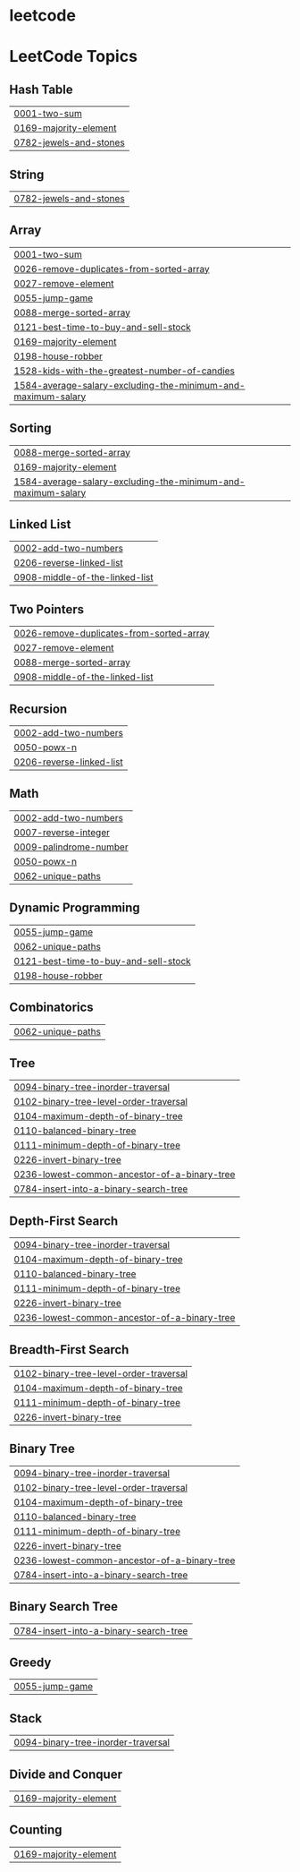# leetcode
<!---LeetCode Topics Start-->
# LeetCode Topics
## Hash Table
|  |
| ------- |
| [0001-two-sum](https://github.com/ashutoshmishra4208/leetcode/tree/master/0001-two-sum) |
| [0169-majority-element](https://github.com/ashutoshmishra4208/leetcode/tree/master/0169-majority-element) |
| [0782-jewels-and-stones](https://github.com/ashutoshmishra4208/leetcode/tree/master/0782-jewels-and-stones) |
## String
|  |
| ------- |
| [0782-jewels-and-stones](https://github.com/ashutoshmishra4208/leetcode/tree/master/0782-jewels-and-stones) |
## Array
|  |
| ------- |
| [0001-two-sum](https://github.com/ashutoshmishra4208/leetcode/tree/master/0001-two-sum) |
| [0026-remove-duplicates-from-sorted-array](https://github.com/ashutoshmishra4208/leetcode/tree/master/0026-remove-duplicates-from-sorted-array) |
| [0027-remove-element](https://github.com/ashutoshmishra4208/leetcode/tree/master/0027-remove-element) |
| [0055-jump-game](https://github.com/ashutoshmishra4208/leetcode/tree/master/0055-jump-game) |
| [0088-merge-sorted-array](https://github.com/ashutoshmishra4208/leetcode/tree/master/0088-merge-sorted-array) |
| [0121-best-time-to-buy-and-sell-stock](https://github.com/ashutoshmishra4208/leetcode/tree/master/0121-best-time-to-buy-and-sell-stock) |
| [0169-majority-element](https://github.com/ashutoshmishra4208/leetcode/tree/master/0169-majority-element) |
| [0198-house-robber](https://github.com/ashutoshmishra4208/leetcode/tree/master/0198-house-robber) |
| [1528-kids-with-the-greatest-number-of-candies](https://github.com/ashutoshmishra4208/leetcode/tree/master/1528-kids-with-the-greatest-number-of-candies) |
| [1584-average-salary-excluding-the-minimum-and-maximum-salary](https://github.com/ashutoshmishra4208/leetcode/tree/master/1584-average-salary-excluding-the-minimum-and-maximum-salary) |
## Sorting
|  |
| ------- |
| [0088-merge-sorted-array](https://github.com/ashutoshmishra4208/leetcode/tree/master/0088-merge-sorted-array) |
| [0169-majority-element](https://github.com/ashutoshmishra4208/leetcode/tree/master/0169-majority-element) |
| [1584-average-salary-excluding-the-minimum-and-maximum-salary](https://github.com/ashutoshmishra4208/leetcode/tree/master/1584-average-salary-excluding-the-minimum-and-maximum-salary) |
## Linked List
|  |
| ------- |
| [0002-add-two-numbers](https://github.com/ashutoshmishra4208/leetcode/tree/master/0002-add-two-numbers) |
| [0206-reverse-linked-list](https://github.com/ashutoshmishra4208/leetcode/tree/master/0206-reverse-linked-list) |
| [0908-middle-of-the-linked-list](https://github.com/ashutoshmishra4208/leetcode/tree/master/0908-middle-of-the-linked-list) |
## Two Pointers
|  |
| ------- |
| [0026-remove-duplicates-from-sorted-array](https://github.com/ashutoshmishra4208/leetcode/tree/master/0026-remove-duplicates-from-sorted-array) |
| [0027-remove-element](https://github.com/ashutoshmishra4208/leetcode/tree/master/0027-remove-element) |
| [0088-merge-sorted-array](https://github.com/ashutoshmishra4208/leetcode/tree/master/0088-merge-sorted-array) |
| [0908-middle-of-the-linked-list](https://github.com/ashutoshmishra4208/leetcode/tree/master/0908-middle-of-the-linked-list) |
## Recursion
|  |
| ------- |
| [0002-add-two-numbers](https://github.com/ashutoshmishra4208/leetcode/tree/master/0002-add-two-numbers) |
| [0050-powx-n](https://github.com/ashutoshmishra4208/leetcode/tree/master/0050-powx-n) |
| [0206-reverse-linked-list](https://github.com/ashutoshmishra4208/leetcode/tree/master/0206-reverse-linked-list) |
## Math
|  |
| ------- |
| [0002-add-two-numbers](https://github.com/ashutoshmishra4208/leetcode/tree/master/0002-add-two-numbers) |
| [0007-reverse-integer](https://github.com/ashutoshmishra4208/leetcode/tree/master/0007-reverse-integer) |
| [0009-palindrome-number](https://github.com/ashutoshmishra4208/leetcode/tree/master/0009-palindrome-number) |
| [0050-powx-n](https://github.com/ashutoshmishra4208/leetcode/tree/master/0050-powx-n) |
| [0062-unique-paths](https://github.com/ashutoshmishra4208/leetcode/tree/master/0062-unique-paths) |
## Dynamic Programming
|  |
| ------- |
| [0055-jump-game](https://github.com/ashutoshmishra4208/leetcode/tree/master/0055-jump-game) |
| [0062-unique-paths](https://github.com/ashutoshmishra4208/leetcode/tree/master/0062-unique-paths) |
| [0121-best-time-to-buy-and-sell-stock](https://github.com/ashutoshmishra4208/leetcode/tree/master/0121-best-time-to-buy-and-sell-stock) |
| [0198-house-robber](https://github.com/ashutoshmishra4208/leetcode/tree/master/0198-house-robber) |
## Combinatorics
|  |
| ------- |
| [0062-unique-paths](https://github.com/ashutoshmishra4208/leetcode/tree/master/0062-unique-paths) |
## Tree
|  |
| ------- |
| [0094-binary-tree-inorder-traversal](https://github.com/ashutoshmishra4208/leetcode/tree/master/0094-binary-tree-inorder-traversal) |
| [0102-binary-tree-level-order-traversal](https://github.com/ashutoshmishra4208/leetcode/tree/master/0102-binary-tree-level-order-traversal) |
| [0104-maximum-depth-of-binary-tree](https://github.com/ashutoshmishra4208/leetcode/tree/master/0104-maximum-depth-of-binary-tree) |
| [0110-balanced-binary-tree](https://github.com/ashutoshmishra4208/leetcode/tree/master/0110-balanced-binary-tree) |
| [0111-minimum-depth-of-binary-tree](https://github.com/ashutoshmishra4208/leetcode/tree/master/0111-minimum-depth-of-binary-tree) |
| [0226-invert-binary-tree](https://github.com/ashutoshmishra4208/leetcode/tree/master/0226-invert-binary-tree) |
| [0236-lowest-common-ancestor-of-a-binary-tree](https://github.com/ashutoshmishra4208/leetcode/tree/master/0236-lowest-common-ancestor-of-a-binary-tree) |
| [0784-insert-into-a-binary-search-tree](https://github.com/ashutoshmishra4208/leetcode/tree/master/0784-insert-into-a-binary-search-tree) |
## Depth-First Search
|  |
| ------- |
| [0094-binary-tree-inorder-traversal](https://github.com/ashutoshmishra4208/leetcode/tree/master/0094-binary-tree-inorder-traversal) |
| [0104-maximum-depth-of-binary-tree](https://github.com/ashutoshmishra4208/leetcode/tree/master/0104-maximum-depth-of-binary-tree) |
| [0110-balanced-binary-tree](https://github.com/ashutoshmishra4208/leetcode/tree/master/0110-balanced-binary-tree) |
| [0111-minimum-depth-of-binary-tree](https://github.com/ashutoshmishra4208/leetcode/tree/master/0111-minimum-depth-of-binary-tree) |
| [0226-invert-binary-tree](https://github.com/ashutoshmishra4208/leetcode/tree/master/0226-invert-binary-tree) |
| [0236-lowest-common-ancestor-of-a-binary-tree](https://github.com/ashutoshmishra4208/leetcode/tree/master/0236-lowest-common-ancestor-of-a-binary-tree) |
## Breadth-First Search
|  |
| ------- |
| [0102-binary-tree-level-order-traversal](https://github.com/ashutoshmishra4208/leetcode/tree/master/0102-binary-tree-level-order-traversal) |
| [0104-maximum-depth-of-binary-tree](https://github.com/ashutoshmishra4208/leetcode/tree/master/0104-maximum-depth-of-binary-tree) |
| [0111-minimum-depth-of-binary-tree](https://github.com/ashutoshmishra4208/leetcode/tree/master/0111-minimum-depth-of-binary-tree) |
| [0226-invert-binary-tree](https://github.com/ashutoshmishra4208/leetcode/tree/master/0226-invert-binary-tree) |
## Binary Tree
|  |
| ------- |
| [0094-binary-tree-inorder-traversal](https://github.com/ashutoshmishra4208/leetcode/tree/master/0094-binary-tree-inorder-traversal) |
| [0102-binary-tree-level-order-traversal](https://github.com/ashutoshmishra4208/leetcode/tree/master/0102-binary-tree-level-order-traversal) |
| [0104-maximum-depth-of-binary-tree](https://github.com/ashutoshmishra4208/leetcode/tree/master/0104-maximum-depth-of-binary-tree) |
| [0110-balanced-binary-tree](https://github.com/ashutoshmishra4208/leetcode/tree/master/0110-balanced-binary-tree) |
| [0111-minimum-depth-of-binary-tree](https://github.com/ashutoshmishra4208/leetcode/tree/master/0111-minimum-depth-of-binary-tree) |
| [0226-invert-binary-tree](https://github.com/ashutoshmishra4208/leetcode/tree/master/0226-invert-binary-tree) |
| [0236-lowest-common-ancestor-of-a-binary-tree](https://github.com/ashutoshmishra4208/leetcode/tree/master/0236-lowest-common-ancestor-of-a-binary-tree) |
| [0784-insert-into-a-binary-search-tree](https://github.com/ashutoshmishra4208/leetcode/tree/master/0784-insert-into-a-binary-search-tree) |
## Binary Search Tree
|  |
| ------- |
| [0784-insert-into-a-binary-search-tree](https://github.com/ashutoshmishra4208/leetcode/tree/master/0784-insert-into-a-binary-search-tree) |
## Greedy
|  |
| ------- |
| [0055-jump-game](https://github.com/ashutoshmishra4208/leetcode/tree/master/0055-jump-game) |
## Stack
|  |
| ------- |
| [0094-binary-tree-inorder-traversal](https://github.com/ashutoshmishra4208/leetcode/tree/master/0094-binary-tree-inorder-traversal) |
## Divide and Conquer
|  |
| ------- |
| [0169-majority-element](https://github.com/ashutoshmishra4208/leetcode/tree/master/0169-majority-element) |
## Counting
|  |
| ------- |
| [0169-majority-element](https://github.com/ashutoshmishra4208/leetcode/tree/master/0169-majority-element) |
<!---LeetCode Topics End-->